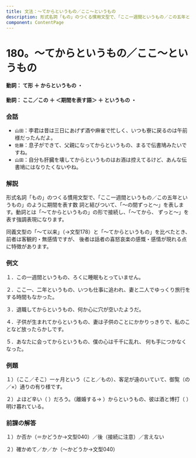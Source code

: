 ```yaml
---
title: 文法：～てからというもの／ここ～というもの
description: 形式名詞「もの」のつくる慣用文型で、「ここ一週間というもの／この五年というもの」のように期間を表す数 詞と結びついて、「～の間ずっと～」を表します。動詞とは「～てからというもの」の形で接続し、「～てから、 ずっと～」を表す強調表現になります。
component: ContentPage
---
```



# 180。～てからというもの／ここ～というもの
#### 動詞： て形 ＋ からというもの ・
#### 動詞： ここ／この ＋ ＜期間を表す語＞ ＋ というもの ・
### 会話
- `山田`：李君は昔は三日にあげず酒や麻雀で忙しく、いつも寮に戻るのは午前様だったんだよ。
- `佐藤`：息子ができて、父親になってからというもの、まるで伝書鳩みたいですね。
- `山田`：自分も肝臓を壊してからというものはお酒は控えてるけど、あんな伝書鳩にはなりたくないやね。
### 解説
形式名詞「もの」のつくる慣用文型で、「ここ一週間というもの／この五年というもの」のように期間を表す数 詞と結びついて、「～の間ずっと～」を表します。動詞とは「～てからというもの」の形で接続し、「～てから、 ずっと～」を表す強調表現になります。

同義文型の「～て以来」（→文型178）と「～てからというもの」を比べたとき、前者は客観的・無感情ですが、 後者は話者の喜怒哀楽の感慨・感情が現れる点に特徴があります。
### 例文
１．この一週間というもの、ろくに睡眠もとっていません。

２．ここ一、二年というもの、いつも仕事に追われ、妻と二人でゆっくり旅行をする時間もなかった。

３．退職してからというもの、何か心に穴が空いたようだ。

４．子供が生まれてからというもの、妻は子供のことにかかりっきりで、私のことなど放ったらかしです。

５．あなたに会ってからというもの、僕の心は千千に乱れ、 何も手につかなくなった。
### 例題
１）（ここ／そこ）一ヶ月という（こと／もの）、客足が遠のいていて、御覧（の／×）通りの有り様です。

２）よほど辛い（ ）だろう。（離婚する→ ）からというもの、彼は酒と博打（ ）明け暮れている。
### 前課の解答
１）か否か（＝かどうか→文型040）／後（接続に注意）／言えない

２）確かめて／か／か（～かどうか→文型040）
